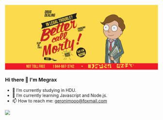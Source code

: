 <img align="center" src="https://github.com/Megrax/Megrax/blob/main/bettercallmorty.PNG" />

### Hi there 👋 I'm Megrax 

<!--
**Megrax/Megrax** is a ✨ _special_ ✨ repository because its `README.md` (this file) appears on your GitHub profile.

Here are some ideas to get you started:

- 🔭 I’m currently working on ...
- 🌱 I’m currently learning ...
- 👯 I’m looking to collaborate on ...
- 🤔 I’m looking for help with ...
- 💬 Ask me about ...
- 📫 How to reach me: ...
- 😄 Pronouns: ...
- ⚡ Fun fact: ...
-->

- 🎒 I’m currently studying in HDU. 
- 🌱 I’m currently learning Javascript and Node.js. 
- 📫 How to reach me:  geronimooo@foxmail.com

<a href="https://github.com/Megrax/github-readme-stats">
  <img align="center" src="https://github-readme-stats.vercel.app/api/top-langs/?username=Megrax" />
</a>
